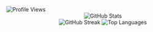 <img src="https://komarev.com/ghpvc/?username=AbdulMannanShihab&style=flat-square" alt="Profile Views" />
<div align="center">
  <img src="https://github-readme-stats.vercel.app/api?username=AbdulMannanShihab&count_private=true&show_icons=true&theme=radical" alt="GitHub Stats" />
  <br/>
  <img src="https://github-readme-streak-stats.herokuapp.com/?user=AbdulMannanShihab&theme=dark" alt="GitHub Streak" />
  <img src="https://github-readme-stats.vercel.app/api/top-langs/?username=AbdulMannanShihab&layout=compact&theme=radical" alt="Top Languages" />
</div>
